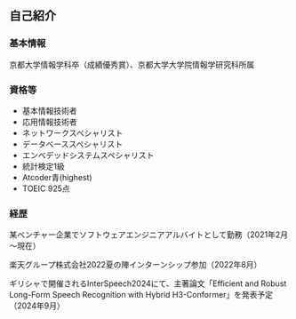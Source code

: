 ## 自己紹介

### 基本情報

京都大学情報学科卒（成績優秀賞）、京都大学大学院情報学研究科所属

### 資格等

- 基本情報技術者
- 応用情報技術者
- ネットワークスペシャリスト
- データベーススペシャリスト
- エンベデッドシステムスペシャリスト
- 統計検定1級
- Atcoder青(highest)
- TOEIC 925点

### 経歴

某ベンチャー企業でソフトウェアエンジニアアルバイトとして勤務（2021年2月～現在）

楽天グループ株式会社2022夏の陣インターンシップ参加（2022年8月）

ギリシャで開催されるInterSpeech2024にて、主著論文「Efficient and Robust Long-Form Speech Recognition with Hybrid H3-Conformer」を発表予定（2024年9月）



<!--
**mirrormouse/mirrormouse** is a ✨ _special_ ✨ repository because its `README.md` (this file) appears on your GitHub profile.

Here are some ideas to get you started:

- 🔭 I’m currently working on ...
- 🌱 I’m currently learning ...
- 👯 I’m looking to collaborate on ...
- 🤔 I’m looking for help with ...
- 💬 Ask me about ...
- 📫 How to reach me: ...
- 😄 Pronouns: ...
- ⚡ Fun fact: ...
-->
